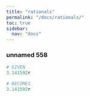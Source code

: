 ```yaml
---
title: "rationals"
permalink: "/docs/rationals/"
toc: true
sidebar:
  nav: "docs"
---
```

### unnamed 558
```ruby
# GIVEN
3.141592r
```
```ruby
# BECOMES
3.141592r
```
